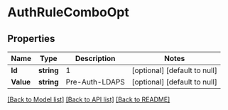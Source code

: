 # AuthRuleComboOpt

## Properties
Name | Type | Description | Notes
------------ | ------------- | ------------- | -------------
**Id** | **string** | 1 | [optional] [default to null]
**Value** | **string** | Pre-Auth-LDAPS | [optional] [default to null]

[[Back to Model list]](../README.md#documentation-for-models) [[Back to API list]](../README.md#documentation-for-api-endpoints) [[Back to README]](../README.md)

